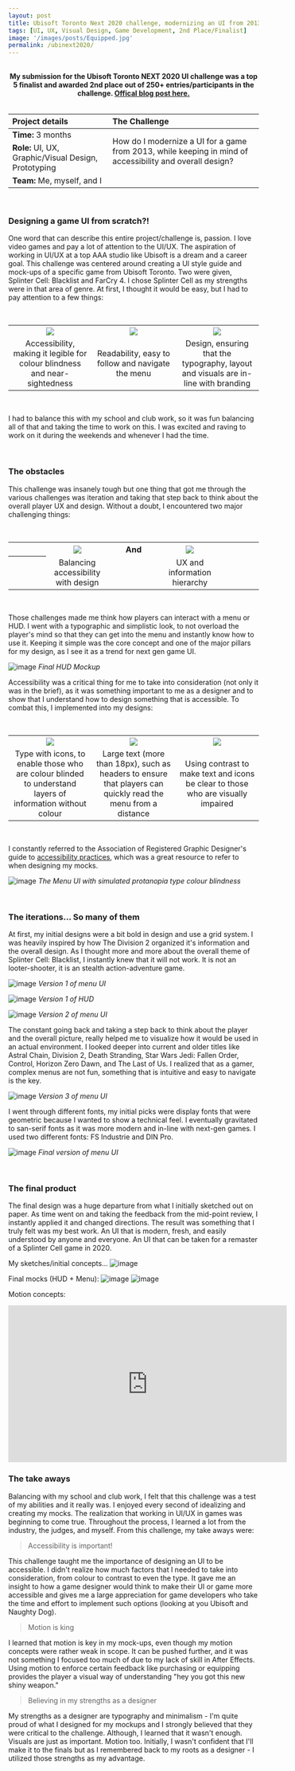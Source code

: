 ```yaml
---
layout: post
title: Ubisoft Toronto Next 2020 challenge, modernizing an UI from 2013.
tags: [UI, UX, Visual Design, Game Development, 2nd Place/Finalist]
image: '/images/posts/Equipped.jpg'
permalink: /ubinext2020/
---
```


<br>

<center><b>My submission for the Ubisoft Toronto NEXT 2020 UI challenge was a top 5 finalist and awarded 2nd place out of 250+ entries/participants in the challenge. <a href="https://toronto.ubisoft.com/2020/05/2020-winners-of-the-ubisoft-toronto-next-challenge">Offical blog post here.</a></b></center>

<br>

<table>
<colgroup>
<col width="40%" />
<col width="60%" />
</colgroup>
<thead>
<tr align="left">
<th>Project details</th>
<th>The Challenge</th>
</tr>
</thead>
<tbody>
<tr>
<td markdown="span"><b>Time:</b> 3 months</td>
<td rowspan="2">How do I modernize a UI for a game from 2013, while keeping in mind of accessibility and overall design?</td>
</tr>
<tr>
<td markdown="span"><b>Role:</b> UI, UX, Graphic/Visual Design, Prototyping</td>
</tr>
<tr>
<td markdown="span"><b>Team:</b> Me, myself, and I</td>
</tr>
</tbody>
</table>

<br>

### Designing a game UI from scratch?!

One word that can describe this entire project/challenge is, passion. I love video games and pay a lot of attention to the UI/UX. The aspiration of working in UI/UX at a top AAA studio like Ubisoft is a dream and a career goal. This challenge was centered around creating a UI style guide and mock-ups of a specific game from Ubisoft Toronto. Two were given, Splinter Cell: Blacklist and FarCry 4. I chose Splinter Cell as my strengths were in that area of genre. At first, I thought it would be easy, but I had to pay attention to a few things:

<br>

<table>
    <colgroup>
<col width="33.33%" />
<col width="33.33%" />
<col width="33.33%" />
</colgroup>
  <tr>
    <th align="center"><img src="https://wilsontruong.com/images/posts/ubi1.png"></th>
    <th align="center"><img src="https://wilsontruong.com/images/posts/ubi9.png"></th>
    <th align="center"><img src="https://wilsontruong.com/images/posts/ubi3.png"></th>
  </tr>
  <tr>
    <td align="center">Accessibility, making it legible for colour blindness and near-sightedness</td>
    <td align="center">Readability, easy to follow and navigate the menu</td>
    <td align="center">Design, ensuring that the typography, layout and visuals are in-line with branding</td>
  </tr>
</table>

<br>    

I had to balance this with my school and club work, so it was fun balancing all of that and taking the time to work on this. I was excited and raving to work on it during the weekends and whenever I had the time.

<br>

### The obstacles

This challenge was insanely tough but one thing that got me through the various challenges was iteration and taking that step back to think about the overall player UX and design. Without a doubt, I encountered two major challenging things:

<br>

<table>
  <colgroup>
<col width="15%" />
<col width="25%" />
<col width="20%" />
<col width="25%" />
<col width="15%" />
</colgroup>
  <tr>
    <th align="center"></th>
    <th align="center"><img src="https://wilsontruong.com/images/posts/ubi6.png"></th>
     <th align="center"><b>And</b></th>
    <th align="center"><img src="https://wilsontruong.com/images/posts/ubi4.png"></th>
    <th align="center"></th>
  </tr>
  <tr>
    <th align="center"></th>
    <td align="center">Balancing accessibility with design</td>
    <td align="center"></td>
    <td align="center">UX and information hierarchy</td>
    <td align="center"></td>
  </tr>
</table>

<br>     
    
Those challenges made me think how players can interact with a menu or HUD. I went with a typographic and simplistic look, to not overload the player's mind so that they can get into the menu and instantly know how to use it. Keeping it simple was the core concept and one of the major pillars for my design, as I see it as a trend for next gen game UI.

![image](/images/posts/ubi13.jpg)
<i>Final HUD Mockup</i>

Accessibility was a critical thing for me to take into consideration (not only it was in the brief), as it was something important to me as a designer and to show that I understand how to design something that is accessible. To combat this, I implemented into my designs:

<br>

<table>
    <colgroup>
<col width="33.33%" />
<col width="33.33%" />
<col width="33.33%" />
</colgroup>
  <tr>
    <th align="center"><img src="https://wilsontruong.com/images/posts/ubi10.png"></th>
    <th align="center"><img src="https://wilsontruong.com/images/posts/ubi12.png"></th>
    <th align="center"><img src="https://wilsontruong.com/images/posts/ubi11.png"></th>
  </tr>
  <tr>
    <td align="center">Type with icons, to enable those who are colour blinded to understand layers of information without colour</td>
    <td align="center">Large text (more than 18px), such as headers to ensure that players can quickly read the menu from a distance</td>
    <td align="center">Using contrast to make text and icons be clear to those who are visually impaired</td>
  </tr>
</table>

<br>  

I constantly referred to the Association of Registered Graphic Designer's guide to 
<a href="https://www.rgd.ca/resources/accessibility/access">accessibility practices</a>, which was a great resource to refer to when designing my mocks.

![image](/images/posts/ubi15.png)
<i>The Menu UI with simulated protanopia type colour blindness</i>

<br>

### The iterations... So many of them

At first, my initial designs were a bit bold in design and use a grid system. I was heavily inspired by how The Division 2 organized it's information and the overall design. As I thought more and more about the overall theme of Splinter Cell: Blacklist, I instantly knew that it will not work. It is not an looter-shooter, it is an stealth action-adventure game.

![image](/images/posts/ubi20.png)
<i>Version 1 of menu UI</i>

![image](/images/posts/ubi19.png)
<i>Version 1 of HUD</i>

![image](/images/posts/ubi16.jpg)
<i>Version 2 of menu UI</i>

The constant going back and taking a step back to think about the player and the overall picture, really helped me to visualize how it would be used in an actual environment. I looked deeper into current and older titles like Astral Chain, Division 2, Death Stranding, Star Wars Jedi: Fallen Order, Control, Horizon Zero Dawn, and The Last of Us. I realized that as a gamer, complex menus are not fun, something that is intuitive and easy to navigate is the key.

![image](/images/posts/ubi17.jpg)
<i>Version 3 of menu UI</i>

I went through different fonts, my initial picks were display fonts that were geometric because I wanted to show a technical feel. I eventually gravitated to san-serif fonts as it was more modern and in-line with next-gen games. I used two different fonts: FS Industrie and DIN Pro.

![image](/images/posts/ubi14.jpg)
<i>Final version of menu UI</i>

<br>

### The final product

The final design was a huge departure from what I initially sketched out on paper. As time went on and taking the feedback from the mid-point review, I instantly applied it and changed directions. The result was something that I truly felt was my best work. An UI that is modern, fresh, and easily understood by anyone and everyone. An UI that can be taken for a remaster of a Splinter Cell game in 2020.

My sketches/initial concepts...
![image](/images/posts/ubi18.png)

Final mocks (HUD + Menu):
![image](/images/posts/ubi13.jpg)
![image](/images/posts/ubi14.jpg)

Motion concepts:
<iframe width="560" height="315" src="https://www.youtube.com/embed/_leTSX09NV0" frameborder="0" allow="accelerometer; autoplay; encrypted-media; gyroscope; picture-in-picture" allowfullscreen></iframe>

<br>

### The take aways

Balancing with my school and club work, I felt that this challenge was a test of my abilities and it really was. I enjoyed every second of idealizing and creating my mocks. The realization that working in UI/UX in games was beginning to come true. Throughout the process, I learned a lot from the industry, the judges, and myself. From this challenge, my take aways were:

> Accessibility is important!

This challenge taught me the importance of designing an UI to be accessible. I didn't realize how much factors that I needed to take into consideration, from colour to contrast to even the type. It gave me an insight to how a game designer would think to make their UI or game more accessible and gives me a large appreciation for game developers who take the time and effort to implement such options (looking at you Ubisoft and Naughty Dog).

> Motion is king

I learned that motion is key in my mock-ups, even though my motion concepts were rather weak in scope. It can be pushed further, and it was not something I focused too much of due to my lack of skill in After Effects. Using motion to enforce certain feedback like purchasing or equipping provides the player a visual way of understanding "hey you got this new shiny weapon."

> Believing in my strengths as a designer

My strengths as a designer are typography and minimalism - I'm quite proud of what I designed for my mockups and I strongly believed that they were critical to the challenge. Although, I learned that it wasn't enough. Visuals are just as important. Motion too. Initially, I wasn't confident that I'll make it to the finals but as I remembered back to my roots as a designer - I utilized those strengths as my advantage.

<br>
